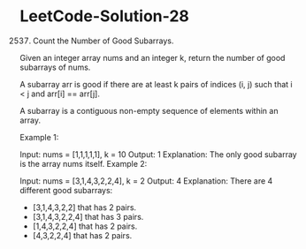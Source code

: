 # LeetCode-Solution-28
2537. Count the Number of Good Subarrays.

Given an integer array nums and an integer k, return the number of good subarrays of nums.

A subarray arr is good if there are at least k pairs of indices (i, j) such that i < j and arr[i] == arr[j].

A subarray is a contiguous non-empty sequence of elements within an array.

 

Example 1:

Input: nums = [1,1,1,1,1], k = 10
Output: 1
Explanation: The only good subarray is the array nums itself.
Example 2:

Input: nums = [3,1,4,3,2,2,4], k = 2
Output: 4
Explanation: There are 4 different good subarrays:
- [3,1,4,3,2,2] that has 2 pairs.
- [3,1,4,3,2,2,4] that has 3 pairs.
- [1,4,3,2,2,4] that has 2 pairs.
- [4,3,2,2,4] that has 2 pairs.
